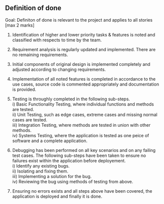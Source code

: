 ## Definition of done ## 
Goal: Definiton of done is relevant to the project and applies to all stories [max 2 marks]

1. Identification of higher and lower priority tasks & features is noted and classified with respects to time by the team.

2. Requirement analysis is regularly updated and implemented. There are no remaining requirements.

3. Initial components of original design is implemented completely and adjusted according to changing requirements. 

4. Implementation of all noted features is completed in accordance to the use cases, source code is commented appropriately and documentation is provided.

5. Testing is throughly completed in the following sub-steps.  
  i) Basic Functionality Testing, where individual functions and methods are tested.  
  ii) Unit Testing, such as edge cases, extreme cases and missing normal cases are tested.  
  iii) Integration Testing, where methods are tested in union with other methods.  
  iv) Systems Testing, where the application is tested as one peice of software and a complete application. 
  
6. Debugging has been performed on all key scenarios and on any failing test cases. The following sub-steps have been taken to ensure no failures exist within the application before deployement.  
  i) Identify any existing bugs.  
  ii) Isolating and fixing them.  
  iii) Implementing a solution for the bug.  
  iv) Reviewing the bug using methods of testing from above.  
  
7. Ensuring no errors exists and all steps above have been covered, the application is deployed and finally it is done.  
